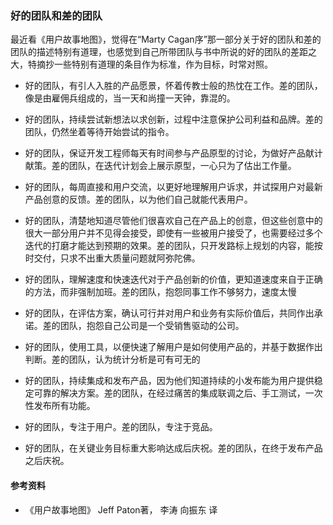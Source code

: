 ### 好的团队和差的团队

最近看《用户故事地图》，觉得在“Marty Cagan序”那一部分关于好的团队和差的团队的描述特别有道理，也感觉到自己所带团队与书中所说的好的团队的差距之大，特摘抄一些特别有道理的条目作为标准，作为目标，时常对照。


* 好的团队，有引人入胜的产品愿景，怀着传教士般的热忱在工作。差的团队，像是由雇佣兵组成的，当一天和尚撞一天钟，靠混的。

* 好的团队，持续尝试新想法以求创新，过程中注意保护公司利益和品牌。差的团队，仍然坐着等待开始尝试的指令。

* 好的团队，保证开发工程师每天有时间参与产品原型的讨论，为做好产品献计献策。差的团队，在迭代计划会上展示原型，一心只为了估出工作量。

* 好的团队，每周直接和用户交流，以更好地理解用户诉求，并试探用户对最新产品创意的反馈。差的团队，以为他们自己就能代表用户。

* 好的团队，清楚地知道尽管他们很喜欢自己在产品上的创意，但这些创意中的很大一部分用户并不见得会接受，即使有一些被用户接受了，也需要经过多个迭代的打磨才能达到预期的效果。差的团队，只开发路标上规划的内容，能按时交付，只求不出重大质量问题就阿弥陀佛。

* 好的团队，理解速度和快速迭代对于产品创新的价值，更知道速度来自于正确的方法，而非强制加班。差的团队，抱怨同事工作不够努力，速度太慢

* 好的团队，在评估方案，确认可行并对用户和业务有实际价值后，共同作出承诺。差的团队，抱怨自己公司是一个受销售驱动的公司。

* 好的团队，使用工具，以便快速了解用户是如何使用产品的，并基于数据作出判断。差的团队，认为统计分析是可有可无的

* 好的团队，持续集成和发布产品，因为他们知道持续的小发布能为用户提供稳定可靠的解决方案。差的团队，在经过痛苦的集成联调之后、手工测试，一次性发布所有功能。

* 好的团队，专注于用户。差的团队，专注于竞品。

* 好的团队，在关键业务目标重大影响达成后庆祝。差的团队，在终于发布产品之后庆祝。



####   参考资料
* 《用户故事地图》 Jeff Paton著， 李涛  向振东 译

